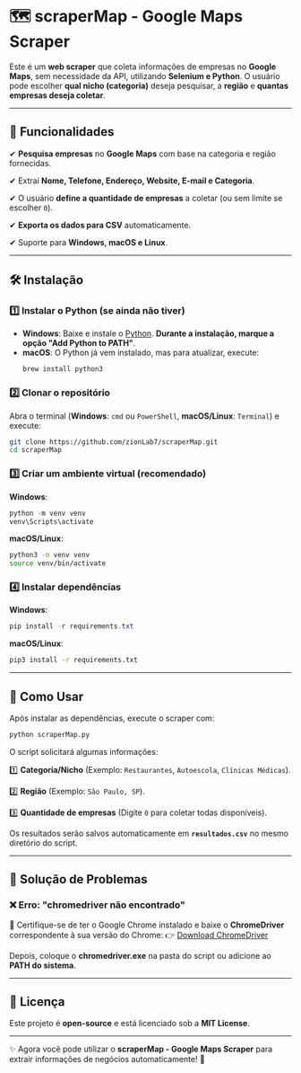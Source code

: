 # 🗺️ scraperMap - Google Maps Scraper

Este é um **web scraper** que coleta informações de empresas no **Google Maps**, sem necessidade da API, utilizando **Selenium e Python**. O usuário pode escolher **qual nicho (categoria)** deseja pesquisar, a **região** e **quantas empresas deseja coletar**.

---

## 🚀 Funcionalidades

✔ **Pesquisa empresas** no **Google Maps** com base na categoria e região fornecidas.

✔ Extrai **Nome, Telefone, Endereço, Website, E-mail e Categoria**.

✔ O usuário **define a quantidade de empresas** a coletar (ou sem limite se escolher `0`).

✔ **Exporta os dados para CSV** automaticamente.

✔ Suporte para **Windows, macOS e Linux**.

---

## 🛠️ Instalação

### 1️⃣ Instalar o Python (se ainda não tiver)

- **Windows**: Baixe e instale o [Python](https://www.python.org/downloads/). **Durante a instalação, marque a opção "Add Python to PATH"**.
- **macOS**: O Python já vem instalado, mas para atualizar, execute:
  ```bash
  brew install python3
  ```

### 2️⃣ Clonar o repositório

Abra o terminal (**Windows**: `cmd` ou `PowerShell`, **macOS/Linux**: `Terminal`) e execute:

```bash
git clone https://github.com/zionLab7/scraperMap.git
cd scraperMap
```

### 3️⃣ Criar um ambiente virtual (recomendado)

**Windows**:
```powershell
python -m venv venv
venv\Scripts\activate
```

**macOS/Linux**:
```bash
python3 -m venv venv
source venv/bin/activate
```

### 4️⃣ Instalar dependências

**Windows**:
```powershell
pip install -r requirements.txt
```

**macOS/Linux**:
```bash
pip3 install -r requirements.txt
```

---

## 🏃 Como Usar

Após instalar as dependências, execute o scraper com:
```bash
python scraperMap.py
```

O script solicitará algumas informações:

1️⃣ **Categoria/Nicho** (Exemplo: `Restaurantes`, `Autoescola`, `Clínicas Médicas`).

2️⃣ **Região** (Exemplo: `São Paulo, SP`).

3️⃣ **Quantidade de empresas** (Digite `0` para coletar todas disponíveis).

Os resultados serão salvos automaticamente em **`resultados.csv`** no mesmo diretório do script.

---

## 🛑 Solução de Problemas

### ❌ Erro: "chromedriver não encontrado"

🔹 Certifique-se de ter o Google Chrome instalado e baixe o **ChromeDriver** correspondente à sua versão do Chrome:
👉 [Download ChromeDriver](https://chromedriver.chromium.org/downloads)

Depois, coloque o **chromedriver.exe** na pasta do script ou adicione ao **PATH do sistema**.

---

## 📜 Licença

Este projeto é **open-source** e está licenciado sob a **MIT License**.

---

✨ Agora você pode utilizar o **scraperMap - Google Maps Scraper** para extrair informações de negócios automaticamente! 🚀
